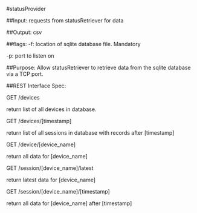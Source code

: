 #statusProvider

##Input:
requests from statusRetriever for data

##Output:
csv

##flags:
-f: location of sqlite database file. Mandatory

-p: port to listen on

##Purpose:
Allow statusRetriever to retrieve data from the sqlite database via a TCP port.

##REST Interface Spec:

GET /devices

return list of all devices in database.

GET /devices/[timestamp]

return list of all sessions in database with records after [timestamp]

GET /device/[device_name]

return all data for [device_name]

GET /session/[device_name]/latest

return latest data for [device_name]

GET /session/[device_name]/[timestamp]

return all data for [device_name] after [timestamp]
